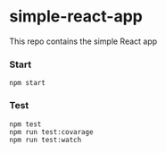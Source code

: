 # simple-react-app
This repo contains the simple React app
### Start
```
npm start
```
### Test

```
npm test
npm run test:covarage
npm run test:watch
```